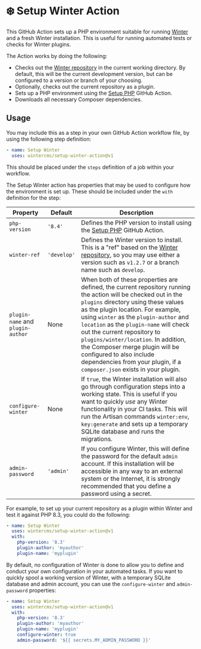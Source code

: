 # ❄️ Setup Winter Action

This GitHub Action sets up a PHP environment suitable for running [Winter](https://github.com/wintercms/winter) and a fresh Winter installation. This is useful for running automated tests or checks for Winter plugins.

The Action works by doing the following:

- Checks out the [Winter repository](https://github.com/wintercms/winter) in the current working directory. By default, this will be the current development version, but can be configured to a version or branch of your choosing.
- Optionally, checks out the current repository as a plugin.
- Sets up a PHP environment using the [Setup PHP](https://github.com/shivammathur/setup-php) GitHub Action.
- Downloads all necessary Composer dependencies.

## Usage

You may include this as a step in your own GitHub Action workflow file, by using the following step definition:

```yaml
- name: Setup Winter
  uses: wintercms/setup-winter-action@v1
```

This should be placed under the `steps` definition of a job within your workflow.

The Setup Winter action has properties that may be used to configure how the environment is set up. These should be included under the `with` definition for the step:

Property | Default | Description
-------- | ------- | -----------
`php-version` | `'8.4'` | Defines the PHP version to install using the [Setup PHP](https://github.com/shivammathur/setup-php) GitHub Action.
`winter-ref` | `'develop'` | Defines the Winter version to install. This is a "ref" based on the [Winter repository](https://github.com/wintercms/winter), so you may use either a version such as `v1.2.7` or a branch name such as `develop`.
`plugin-name` and `plugin-author` | None | When both of these properties are defined, the current repository running the action will be checked out in the `plugins` directory using these values as the plugin location. For example, using `winter` as the `plugin-author` and `location` as the `plugin-name` will check out the current repository to `plugins/winter/location`. In addition, the Composer merge plugin will be configured to also include dependencies from your plugin, if a `composer.json` exists in your plugin.
`configure-winter` | None | If `true`, the Winter installation will also go through configuration steps into a working state. This is useful if you want to quickly *use* any Winter functionality in your CI tasks. This will run the Artisan commands `winter:env`, `key:generate` and sets up a temporary SQLite database and runs the migrations.
`admin-password` | `'admin'` | If you configure Winter, this will define the password for the default `admin` account. If this installation will be accessible in any way to an external system or the Internet, it is strongly recommended that you define a password using a secret.

For example, to set up your current repository as a plugin within Winter and test it against PHP 8.3, you could do the following:

```yaml
- name: Setup Winter
  uses: wintercms/setup-winter-action@v1
  with:
    php-version: '8.3'
    plugin-author: 'myauthor'
    plugin-name: 'myplugin'
```

By default, no configuration of Winter is done to allow you to define and conduct your own configuration in your automated tasks. If you want to quickly spool a working version of Winter, with a temporary SQLite database and admin account, you can use the `configure-winter` and `admin-password` properties:

```yaml
- name: Setup Winter
  uses: wintercms/setup-winter-action@v1
  with:
    php-version: '8.3'
    plugin-author: 'myauthor'
    plugin-name: 'myplugin'
    configure-winter: true
    admin-password: '${{ secrets.MY_ADMIN_PASSWORD }}'
```
